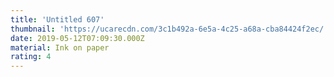 ```yaml
---
title: 'Untitled 607'
thumbnail: 'https://ucarecdn.com/3c1b492a-6e5a-4c25-a68a-cba84424f2ec/'
date: 2019-05-12T07:09:30.000Z
material: Ink on paper
rating: 4
---
```

